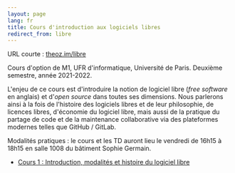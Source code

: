 ```yaml
---
layout: page
lang: fr
title: Cours d'introduction aux logiciels libres
redirect_from: libre
---
```


URL courte : [theoz.im/libre](http://theoz.im/libre)

Cours d'option de M1, UFR d'informatique, Université de Paris.
Deuxième semestre, année 2021-2022.

L'enjeu de ce cours est d'introduire la notion de logiciel libre (*free software* en anglais) et d'*open source* dans toutes ses dimensions. Nous parlerons ainsi à la fois de l'histoire des logiciels libres et de leur philosophie, de licences libres, d'économie du logiciel libre, mais aussi de la pratique du partage de code et de la maintenance collaborative via des plateformes modernes telles que GitHub / GitLab.

Modalités pratiques : le cours et les TD auront lieu le vendredi de 16h15 à 18h15 en salle 1008 du bâtiment Sophie Germain.

- [Cours 1 : Introduction, modalités et histoire du logiciel libre](/pdf/Cours-logiciel-libre-1.pdf)